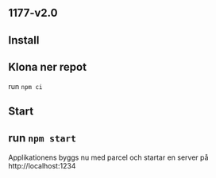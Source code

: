 ## 1177-v2.0

## Install

Klona ner repot
---
run `npm ci`

## Start

run `npm start`
---
Applikationens byggs nu med parcel och startar en server på http://localhost:1234